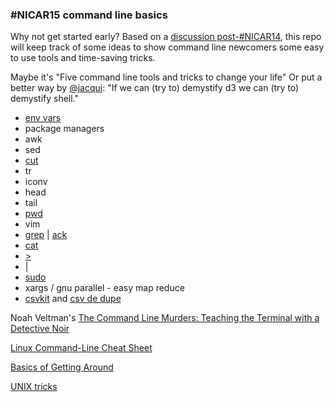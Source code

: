 ### #NICAR15 command line basics

Why not get started early? Based on a [discussion post-#NICAR14](https://twitter.com/mikejcorey/status/440159788979077121), this repo will keep track of some ideas to show command line newcomers some easy to use tools and time-saving tricks.

Maybe it's "Five command line tools and tricks to change your life" Or put a better way by [@jacqui](https://twitter.com/jacqui): "If we can (try to) demystify d3 we can (try to) demystify shell."

* [env vars](http://cli.learncodethehardway.org/book/ex21.html)
* package managers
* awk
* sed
* [cut](http://www.thegeekstuff.com/2013/06/cut-command-examples/)
* tr
* iconv
* head
* tail
* [pwd](http://cli.learncodethehardway.org/book/ex2.html)
* vim
* [grep](http://cli.learncodethehardway.org/book/ex18.html) | [ack](http://beyondgrep.com/)
* [cat](http://cli.learncodethehardway.org/book/ex13.html)
* [\>](http://cli.learncodethehardway.org/book/ex15.html)
* [|](http://cli.learncodethehardway.org/book/ex15.html)
* [sudo](https://xkcd.com/149/)
* xargs / gnu parallel - easy map reduce
* [csvkit](http://csvkit.readthedocs.org/en/latest/index.html) and [csv de dupe](https://github.com/datamade/csvdedupe)

Noah Veltman's [The Command Line Murders: Teaching the Terminal with a Detective Noir](http://veltman.tumblr.com/post/65613277843/the-command-line-murders-teaching-the-terminal-with-a)

[Linux Command-Line Cheat Sheet](http://www.computerworld.com/s/article/print/9030259/Linux_Command_Line_Cheat_Sheet)

[Basics of Getting Around](https://github.com/amandabee/cunyjdata/blob/master/assignments/commandline.md)

[UNIX tricks](http://cfenollosa.com/misc/tricks.txt)
